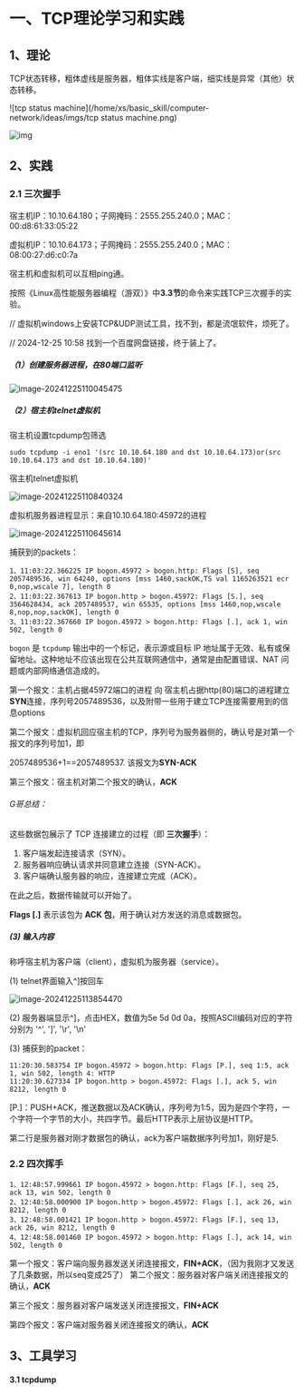 # 一、TCP理论学习和实践

## 1、理论

TCP状态转移，粗体虚线是服务器，粗体实线是客户端，细实线是异常（其他）状态转移。

![tcp status machine](/home/xs/basic_skill/computer-network/ideas/imgs/tcp status machine.png)

![img](/home/xs/basic_skill/computer-network/ideas/imgs/v2-ed2b08886f66eb2b8257aa82e9d15504_r.jpg)

## 2、实践

### 2.1 三次握手

宿主机IP：10.10.64.180；子网掩码：2555.255.240.0；MAC：00:d8:61:33:05:22

虚拟机IP：10.10.64.173；子网掩码：2555.255.240.0；MAC：08:00:27:d6:c0:7a

宿主机和虚拟机可以互相ping通。

按照《Linux高性能服务器编程（游双）》中**3.3节**的命令来实践TCP三次握手的实验。

//  虚拟机windows上安装TCP&UDP测试工具，找不到，都是流氓软件，烦死了。

// 2024-12-25 10:58 找到一个百度网盘链接，终于装上了。

##### （1）创建服务器进程，在80端口监听

![image-20241225110045475](/home/xs/basic_skill/computer-network/ideas/imgs/image-20241225110045475.png)

##### （2）宿主机telnet虚拟机

宿主机设置tcpdump包筛选

```shell
sudo tcpdump -i eno1 '(src 10.10.64.180 and dst 10.10.64.173)or(src 10.10.64.173 and dst 10.10.64.180)'
```

宿主机telnet虚拟机

![image-20241225110840324](/home/xs/basic_skill/computer-network/ideas/imgs/image-20241225110840324.png)

虚拟机服务器进程显示：来自10.10.64.180:45972的进程

![image-20241225110645614](/home/xs/basic_skill/computer-network/ideas/imgs/image-20241225110645614.png)

捕获到的packets：

```shell
1、11:03:22.366225 IP bogon.45972 > bogon.http: Flags [S], seq 2057489536, win 64240, options [mss 1460,sackOK,TS val 1165263521 ecr 0,nop,wscale 7], length 0
2、11:03:22.367613 IP bogon.http > bogon.45972: Flags [S.], seq 3564628434, ack 2057489537, win 65535, options [mss 1460,nop,wscale 8,nop,nop,sackOK], length 0
3、11:03:22.367660 IP bogon.45972 > bogon.http: Flags [.], ack 1, win 502, length 0
```

`bogon` 是 `tcpdump` 输出中的一个标记，表示源或目标 IP 地址属于无效、私有或保留地址。这种地址不应该出现在公共互联网通信中，通常是由配置错误、NAT 问题或内部网络通信造成的。

第一个报文：主机占据45972端口的进程 向 宿主机占据http(80)端口的进程建立**SYN**连接，序列号2057489536，以及附带一些用于建立TCP连接需要用到的信息options

第二个报文：虚拟机回应宿主机的TCP，序列号为服务器侧的，确认号是对第一个报文的序列号加1，即

2057489536+1==2057489537. 该报文为**SYN-ACK**

第三个报文：宿主机对第二个报文的确认，**ACK**

###### G哥总结：

这些数据包展示了 TCP 连接建立的过程（即 **三次握手**）：

1. 客户端发起连接请求（SYN）。
2. 服务器响应确认请求并同意建立连接（SYN-ACK）。
3. 客户端确认服务器的响应，连接建立完成（ACK）。

在此之后，数据传输就可以开始了。

**Flags [.]** 表示该包为 **ACK 包**，用于确认对方发送的消息或数据包。

##### (3) 输入内容

称呼宿主机为客户端（client），虚拟机为服务器（service）。

(1) telnet界面输入^]按回车

![image-20241225113854470](/home/xs/basic_skill/computer-network/ideas/imgs/image-20241225113854470.png)

(2) 服务器端显示^]，点击HEX，数值为5e 5d 0d 0a，按照ASCII编码对应的字符分别为 '^', ']', '\r', '\n'

(3) 捕获到的packet：

```shell
11:20:30.583754 IP bogon.45972 > bogon.http: Flags [P.], seq 1:5, ack 1, win 502, length 4: HTTP
11:20:30.627334 IP bogon.http > bogon.45972: Flags [.], ack 5, win 8212, length 0

```

[P.]：PUSH+ACK，推送数据以及ACK确认，序列号为1:5，因为是四个字符，一个字符一个字节的大小，共四字节。最后HTTP表示上层协议是HTTP。

第二行是服务器对刚才数据包的确认，ack为客户端数据序列号加1，刚好是5.

### 2.2 四次挥手

```shell
1、12:48:57.999661 IP bogon.45972 > bogon.http: Flags [F.], seq 25, ack 13, win 502, length 0
2、12:48:58.000900 IP bogon.http > bogon.45972: Flags [.], ack 26, win 8212, length 0
3、12:48:58.001421 IP bogon.http > bogon.45972: Flags [F.], seq 13, ack 26, win 8212, length 0
4、12:48:58.001460 IP bogon.45972 > bogon.http: Flags [.], ack 14, win 502, length 0
```

第一个报文：客户端向服务器发送关闭连接报文，**FIN+ACK**，（因为我刚才又发送了几条数据，所以seq变成25了）
第二个报文：服务器对客户端关闭连接报文的确认，**ACK**

第三个报文：服务器对客户端发送关闭连接报文，**FIN+ACK**

第四个报文：客户端对服务器关闭连接报文的确认，**ACK**

## 3、工具学习

#### 3.1 tcpdump



